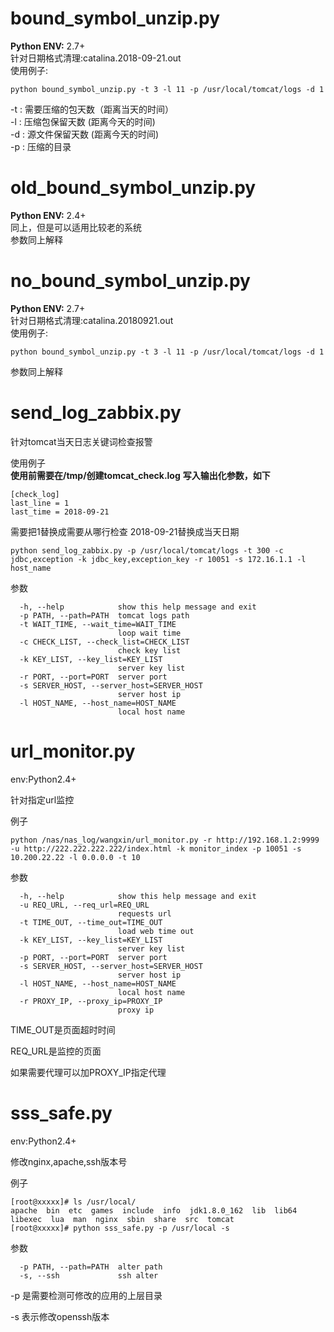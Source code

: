 # bound_symbol_unzip.py <br>
**Python ENV:** 2.7+ <br>
针对日期格式清理:catalina.2018-09-21.out <br>
使用例子: <br>
```
python bound_symbol_unzip.py -t 3 -l 11 -p /usr/local/tomcat/logs -d 1
```

-t : 需要压缩的包天数（距离当天的时间）<br>
-l : 压缩包保留天数 (距离今天的时间) <br>
-d : 源文件保留天数 (距离今天的时间) <br>
-p : 压缩的目录 <br>

# old_bound_symbol_unzip.py <br>
**Python ENV:** 2.4+ <br>
同上，但是可以适用比较老的系统 <br>
参数同上解释<br>
# no_bound_symbol_unzip.py <br>
**Python ENV:** 2.7+ <br>
针对日期格式清理:catalina.20180921.out <br>
使用例子: <br>
```
python bound_symbol_unzip.py -t 3 -l 11 -p /usr/local/tomcat/logs -d 1
```
参数同上解释<br>

# send_log_zabbix.py <br>
针对tomcat当天日志关键词检查报警<br>

使用例子<br>
**使用前需要在/tmp/创建tomcat_check.log**
**写入输出化参数，如下**
```
[check_log]
last_line = 1
last_time = 2018-09-21
```
需要把1替换成需要从哪行检查
2018-09-21替换成当天日期
```
python send_log_zabbix.py -p /usr/local/tomcat/logs -t 300 -c jdbc,exception -k jdbc_key,exception_key -r 10051 -s 172.16.1.1 -l host_name
```
参数
```
  -h, --help            show this help message and exit
  -p PATH, --path=PATH  tomcat logs path
  -t WAIT_TIME, --wait_time=WAIT_TIME
                        loop wait time
  -c CHECK_LIST, --check_list=CHECK_LIST
                        check key list
  -k KEY_LIST, --key_list=KEY_LIST
                        server key list
  -r PORT, --port=PORT  server port
  -s SERVER_HOST, --server_host=SERVER_HOST
                        server host ip
  -l HOST_NAME, --host_name=HOST_NAME
                        local host name

```

# url_monitor.py <br>

env:Python2.4+<br>

针对指定url监控<br>

例子<br>

```
python /nas/nas_log/wangxin/url_monitor.py -r http://192.168.1.2:9999 -u http://222.222.222.222/index.html -k monitor_index -p 10051 -s 10.200.22.22 -l 0.0.0.0 -t 10
```

参数<br>

```
  -h, --help            show this help message and exit
  -u REQ_URL, --req_url=REQ_URL
                        requests url
  -t TIME_OUT, --time_out=TIME_OUT
                        load web time out
  -k KEY_LIST, --key_list=KEY_LIST
                        server key list
  -p PORT, --port=PORT  server port
  -s SERVER_HOST, --server_host=SERVER_HOST
                        server host ip
  -l HOST_NAME, --host_name=HOST_NAME
                        local host name
  -r PROXY_IP, --proxy_ip=PROXY_IP
                        proxy ip
```

TIME_OUT是页面超时时间

REQ_URL是监控的页面

如果需要代理可以加PROXY_IP指定代理

# sss_safe.py

env:Python2.4+<br>

修改nginx,apache,ssh版本号<br>

例子<br>

```
[root@xxxxx]# ls /usr/local/
apache  bin  etc  games  include  info  jdk1.8.0_162  lib  lib64  libexec  lua  man  nginx  sbin  share  src  tomcat
[root@xxxxx]# python sss_safe.py -p /usr/local -s
```

参数<br>

```
  -p PATH, --path=PATH  alter path
  -s, --ssh             ssh alter
```

-p 是需要检测可修改的应用的上层目录

-s 表示修改openssh版本

